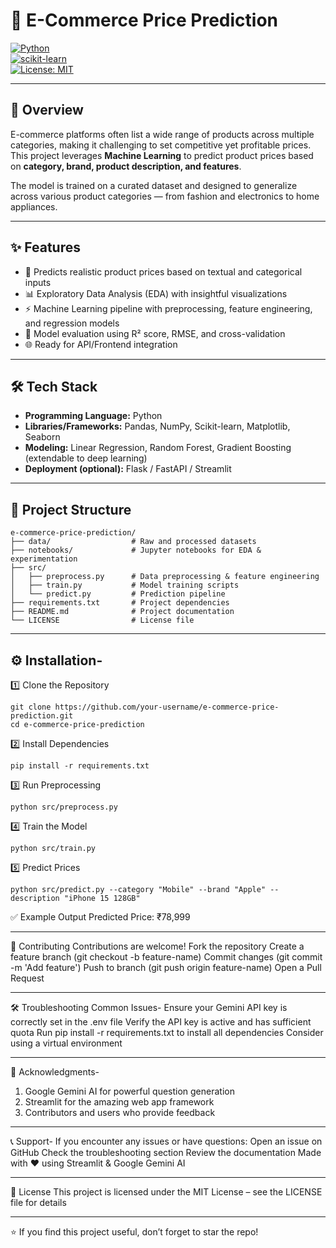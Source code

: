 # 🛒 E-Commerce Price Prediction

[![Python](https://img.shields.io/badge/Python-3.8%2B-blue)](https://www.python.org/)  
[![scikit-learn](https://img.shields.io/badge/ML-ScikitLearn-orange)](https://scikit-learn.org/)  
[![License: MIT](https://img.shields.io/badge/License-MIT-green.svg)](LICENSE)

---

## 📌 Overview
E-commerce platforms often list a wide range of products across multiple categories, making it challenging to set competitive yet profitable prices.  
This project leverages **Machine Learning** to predict product prices based on **category, brand, product description, and features**.  

The model is trained on a curated dataset and designed to generalize across various product categories — from fashion and electronics to home appliances.

---

## ✨ Features
- 🔮 Predicts realistic product prices based on textual and categorical inputs  
- 📊 Exploratory Data Analysis (EDA) with insightful visualizations  
- ⚡ Machine Learning pipeline with preprocessing, feature engineering, and regression models  
- 🧪 Model evaluation using R² score, RMSE, and cross-validation  
- 🌐 Ready for API/Frontend integration  

---

## 🛠️ Tech Stack
- **Programming Language:** Python  
- **Libraries/Frameworks:** Pandas, NumPy, Scikit-learn, Matplotlib, Seaborn  
- **Modeling:** Linear Regression, Random Forest, Gradient Boosting (extendable to deep learning)  
- **Deployment (optional):** Flask / FastAPI / Streamlit  

---

## 📂 Project Structure

    e-commerce-price-prediction/
    ├── data/                  # Raw and processed datasets
    ├── notebooks/             # Jupyter notebooks for EDA & experimentation
    ├── src/                   
    │   ├── preprocess.py      # Data preprocessing & feature engineering
    │   ├── train.py           # Model training scripts
    │   └── predict.py         # Prediction pipeline
    ├── requirements.txt       # Project dependencies
    ├── README.md              # Project documentation
    └── LICENSE                # License file

---

## ⚙️ Installation-
1️⃣ Clone the Repository

    git clone https://github.com/your-username/e-commerce-price-prediction.git
    cd e-commerce-price-prediction

2️⃣ Install Dependencies

    pip install -r requirements.txt

3️⃣ Run Preprocessing

    python src/preprocess.py

4️⃣ Train the Model

    python src/train.py

5️⃣ Predict Prices
    
    python src/predict.py --category "Mobile" --brand "Apple" --description "iPhone 15 128GB"

✅ Example Output
Predicted Price: ₹78,999

---

🤝 Contributing
Contributions are welcome!
Fork the repository
Create a feature branch (git checkout -b feature-name)
Commit changes (git commit -m 'Add feature')
Push to branch (git push origin feature-name)
Open a Pull Request

---

🛠️ Troubleshooting
Common Issues-
Ensure your Gemini API key is correctly set in the .env file
Verify the API key is active and has sufficient quota
Run pip install -r requirements.txt to install all dependencies
Consider using a virtual environment

---

🌟 Acknowledgments-

1) Google Gemini AI for powerful question generation
2) Streamlit for the amazing web app framework
3) Contributors and users who provide feedback

---

📞 Support-
If you encounter any issues or have questions:
Open an issue on GitHub
Check the troubleshooting section
Review the documentation
Made with ❤️ using Streamlit & Google Gemini AI

---

📝 License
This project is licensed under the MIT License – see the LICENSE file for details

---

⭐ If you find this project useful, don’t forget to star the repo!
